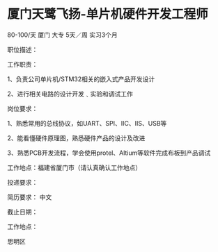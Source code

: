 # 厦门天鹭飞扬-单片机硬件开发工程师



80-100/天 厦门 大专 5天／周 实习3个月

职位描述：

工作职责：

1、负责公司单片机/STM32相关的嵌入式产品开发设计

2、进行相关电路的设计开发﹑实验和调试工作

岗位要求：

1、熟悉常用的总线协议，如UART、SPI、IIC、IIS、USB等

2、能看懂硬件原理图，熟悉硬件产品的设计及改进

3、熟悉PCB开发流程，学会使用protel、Altium等软件完成布板到产品调试



工作地点：福建省厦门市（请认真确认工作地点）

投递要求：

简历要求： 中文

截止日期：

工作地点：

思明区